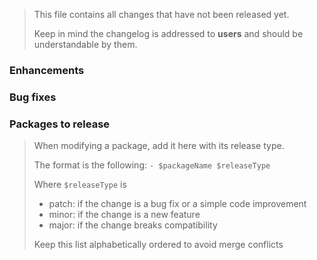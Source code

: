 > This file contains all changes that have not been released yet.
>
> Keep in mind the changelog is addressed to **users** and should be
> understandable by them.

### Enhancements

### Bug fixes

### Packages to release

> When modifying a package, add it here with its release type.
>
> The format is the following: `- $packageName $releaseType`
>
> Where `$releaseType` is
>
> - patch: if the change is a bug fix or a simple code improvement
> - minor: if the change is a new feature
> - major: if the change breaks compatibility
>
> Keep this list alphabetically ordered to avoid merge conflicts

<!--packages-start-->

<!--packages-end-->
